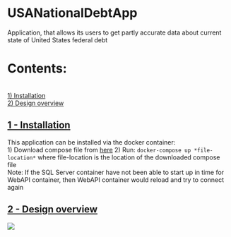 # USANationalDebtApp
Application, that allows its users to get partly accurate data about current state of United States federal debt

<h1 id="Content">Contents:</h1>
</br>
<a href="#First">1) Installation</a>
<br/>
<a href="#Second">2) Design overview</a>
<br/>
<a href="#Content"><h2 id="First">1 - Installation</h2></a>
This application can be installed via the docker container:
</br>
1) Download compose file from <a href="https://drive.google.com/file/d/1eihBT-KfiwpFB03HJsV6BRXVUcMicIvH/view?usp=sharing">here</a>
2) Run:
<code>docker-compose up *file-location*</code>
where file-location is the location of the downloaded compose file
</br>
Note: If the SQL Server container have not been able to start up in time for WebAPI container, then WebAPI container would reload and try to connect again
<a href="#Content"><h2 id="Second">2 - Design overview</h2></a>
<img src="https://user-images.githubusercontent.com/64675654/105413527-e387fd00-5c3e-11eb-95ca-989a515e7901.png"></img>
